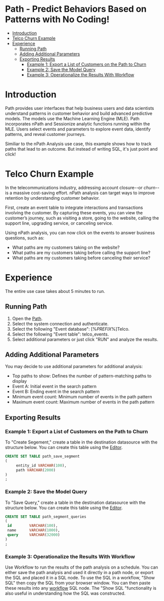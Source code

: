 ﻿# Path - Predict Behaviors Based on Patterns with No Coding!

- [Introduction](#introduction)
- [Telco Churn Example](#telco-churn-example)
- [Experience](#experience)
  - [Running Path](#running-path)
  - [Adding Additional Parameters](#adding-additional-parameters)
  - [Exporting Results](#exporting-results)
    - [Example 1: Export a List of Customers on the Path to Churn](#example-1:-export-a-list-of-customers-on-the-path-to-churn)
    - [Example 2: Save the Model Query](#example-2:-save-the-model-query)
    - [Example 3: Operationalize the Results With Workflow](#example-3:-operationalize-the-results-with-workflow)


# Introduction

Path provides user interfaces that help business users and data scientists understand patterns in customer behavior and build advanced predictive models. The models use the Machine Learning Engine (MLE).  Path incorporates nPath and Sessionize analytic functions running within the MLE. Users select events and parameters to explore event data, identify patterns, and reveal customer journeys.

Similiar to the nPath Analysis use case, this example shows how to track paths that lead to an outcome. But instead of writing SQL, it's just point and click!

# Telco Churn Example

In the telecommunications industry, addressing account closure--or *churn*--is a massive cost-saving effort. nPath analysis can target ways to improve retention by understanding customer behavior.

First, create an event table to integrate interactions and transactions involving the customer. By capturing these events, you can view the customer’s journey, such as visiting a store, going to the website, calling the support line, upgrading service, or canceling service.

Using nPath analysis, you can now click on the events to answer business questions, such as:

- What paths are my customers taking on the website?
- What paths are my customers taking before calling the support line?
- What paths are my customers taking before canceling their service?

# Experience

The entire use case takes about 5 minutes to run.

## Running Path

1. Open the <a href="/path-analyzer">Path</a>.
2. Select the system connection and authenticate.
3. Select the following "Event database": [%_PREFIX_%]Telco.
4. Select the following "Event table": telco_events.
5. Select additional parameters or just click "RUN" and analyze the results.

## Adding Additional Parameters

You may decide to use additional parameters for additional analysis:

- Top paths to show: Defines the number of pattern-matching paths to display
- Event A: Initial event in the search pattern
- Event B: Ending event in the search pattern
- Minimum event count: Minimum number of events in the path pattern
- Maximum event count: Maximum number of events in the path pattern

## Exporting Results

### Example 1: Export a List of Customers on the Path to Churn

To "Create Segement," create a table in the destination datasource with the structure below. You can create this table using the <a href="/editor">Editor</a>.

```sql
CREATE SET TABLE path_save_segment
(
     entity_id VARCHAR(100),
     path VARCHAR(2000)
)
;
```

### Example 2: Save the Model Query

To "Save Query," create a table in the destination datasource with the structure below. You can create this table using the <a href="/editor">Editor</a>.

```sql
CREATE SET TABLE path_segment_queries
(
 id        VARCHAR(100),
 name      VARCHAR(1000),
 query     VARCHAR(32000)
)
;
```

### Example 3: Operationalize the Results With Workflow

Use Workflow to run the results of the path analysis on a schedule. You can either save the path analysis and used it directly in a path node, or export the SQL and placed it in a SQL node. 
To use the SQL in a workflow, "Show SQL" then copy the SQL from your browser window. You can then paste these results into any <a href="/workflow/">workflow</a> SQL node. The "Show SQL "functionality is also useful in understanding how the SQL was constructed.
